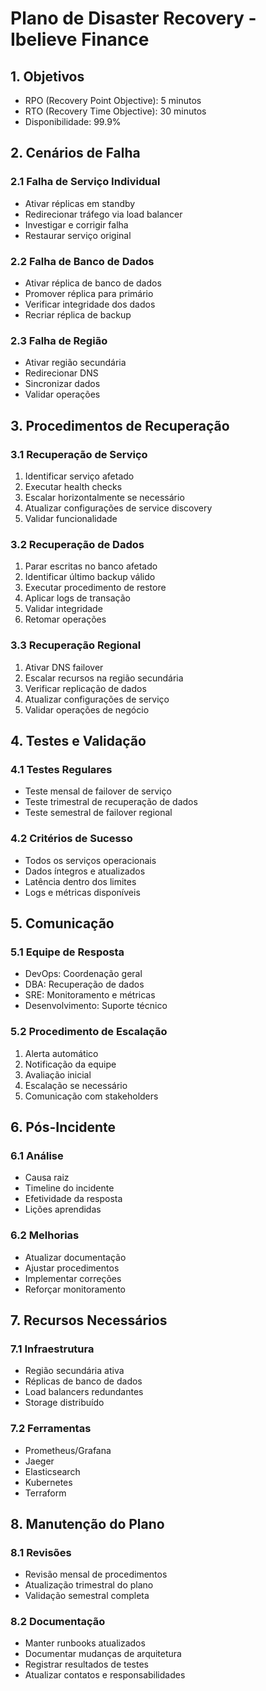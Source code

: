 # Plano de Disaster Recovery - Ibelieve Finance

## 1. Objetivos

- RPO (Recovery Point Objective): 5 minutos
- RTO (Recovery Time Objective): 30 minutos
- Disponibilidade: 99.9%

## 2. Cenários de Falha

### 2.1 Falha de Serviço Individual
- Ativar réplicas em standby
- Redirecionar tráfego via load balancer
- Investigar e corrigir falha
- Restaurar serviço original

### 2.2 Falha de Banco de Dados
- Ativar réplica de banco de dados
- Promover réplica para primário
- Verificar integridade dos dados
- Recriar réplica de backup

### 2.3 Falha de Região
- Ativar região secundária
- Redirecionar DNS
- Sincronizar dados
- Validar operações

## 3. Procedimentos de Recuperação

### 3.1 Recuperação de Serviço
1. Identificar serviço afetado
2. Executar health checks
3. Escalar horizontalmente se necessário
4. Atualizar configurações de service discovery
5. Validar funcionalidade

### 3.2 Recuperação de Dados
1. Parar escritas no banco afetado
2. Identificar último backup válido
3. Executar procedimento de restore
4. Aplicar logs de transação
5. Validar integridade
6. Retomar operações

### 3.3 Recuperação Regional
1. Ativar DNS failover
2. Escalar recursos na região secundária
3. Verificar replicação de dados
4. Atualizar configurações de serviço
5. Validar operações de negócio

## 4. Testes e Validação

### 4.1 Testes Regulares
- Teste mensal de failover de serviço
- Teste trimestral de recuperação de dados
- Teste semestral de failover regional

### 4.2 Critérios de Sucesso
- Todos os serviços operacionais
- Dados íntegros e atualizados
- Latência dentro dos limites
- Logs e métricas disponíveis

## 5. Comunicação

### 5.1 Equipe de Resposta
- DevOps: Coordenação geral
- DBA: Recuperação de dados
- SRE: Monitoramento e métricas
- Desenvolvimento: Suporte técnico

### 5.2 Procedimento de Escalação
1. Alerta automático
2. Notificação da equipe
3. Avaliação inicial
4. Escalação se necessário
5. Comunicação com stakeholders

## 6. Pós-Incidente

### 6.1 Análise
- Causa raiz
- Timeline do incidente
- Efetividade da resposta
- Lições aprendidas

### 6.2 Melhorias
- Atualizar documentação
- Ajustar procedimentos
- Implementar correções
- Reforçar monitoramento

## 7. Recursos Necessários

### 7.1 Infraestrutura
- Região secundária ativa
- Réplicas de banco de dados
- Load balancers redundantes
- Storage distribuído

### 7.2 Ferramentas
- Prometheus/Grafana
- Jaeger
- Elasticsearch
- Kubernetes
- Terraform

## 8. Manutenção do Plano

### 8.1 Revisões
- Revisão mensal de procedimentos
- Atualização trimestral do plano
- Validação semestral completa

### 8.2 Documentação
- Manter runbooks atualizados
- Documentar mudanças de arquitetura
- Registrar resultados de testes
- Atualizar contatos e responsabilidades 